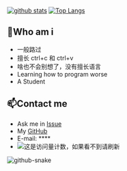 

<!--
![banner](github-metrics.svg)
<a href="https://profile.codersrank.io/user/sudoskys/">
<img width="50%" align="left" src="https://cr-skills-chart-widget.azurewebsites.net/api/api?username=sudoskys&skills=Java,JSON,HTML,JavaScript,,Python,Shell,TypeScript,Vue" />
</a>
-->
<!--
<img width="50%" align="right" src="https://cr-skills-chart-widget.azurewebsites.net/api/api?username=sudoskys&skills=Java,JSON,HTML,JavaScript,,Python,Shell,TypeScript,Vue" />
-->

[![github stats](https://github-readme-stats.vercel.app/api?username=sisi0318&show_icons=true&count_private=true&include_all_commits=true&line_height=28&hide_rank=false&theme=dark&bg_color=DEG,1E90FF,87CEEB&text_color=E6E6FA&icon_color=FFFACD)](https://github.com/anuraghazra/github-readme-stats)
[![Top Langs](https://github-readme-stats.vercel.app/api/top-langs/?username=sisi0318&line_height=28&layout=compact&langs_count=10&hide=html&theme=dark&bg_color=DEG,87ceeb,0089A7&text_color=E6E6FA&icon_color=FFFACD)](https://github.com/anuraghazra/github-readme-stats)
<!--
can use hide=glsl,js
-->
##  👋Who am i

- 一般路过
- 擅长 ctrl+c 和 ctrl+v
- 啥也不会别想了，没有擅长语言
- Learning how to program worse
- A Student


## 📫Contact me

-   Ask me in [Issue](https://github.com/sisi0318/sisi0318/issues)
-   My [GitHub](https://github.com/sisi0318)
-   E-mail: ****
-   ![这是访问量计数，如果看不到请刷新](https://visitor-badge.laobi.icu/badge?page_id=sisi0318.README)


<picture>
  <source media="(prefers-color-scheme: dark)" srcset="[github-snake-dark.svg](https://github.com/sisi0318/sisi0318/blob/output/github-contribution-grid-snake-dark.svg)">
  <source media="(prefers-color-scheme: light)" srcset="https://github.com/sisi0318/sisi0318/blob/output/github-contribution-grid-snake.svg">
  <img alt="github-snake" src="[github-snake.svg](https://github.com/sisi0318/sisi0318/blob/output/github-contribution-grid-snake.svg)">
</picture>









